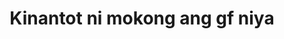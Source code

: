 ---
layout: post
title: Kinantot ni mokong ang gf niya
duration: '08:09'
view: 263
rate: 2
video: 'https://flashservice.xvideos.com/embedframe/26606769'
category: 
 - pinay
tags: 
 - pinay-sex
 - nagparaos
 - nene
 - mokong
 - fucked
 - jackpot
 - flawless
priority: 0.9
changefreq: daily
---